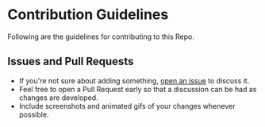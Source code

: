 # Contribution Guidelines
Following are the guidelines for contributing to this Repo. 

## Issues and Pull Requests
* If you're not sure about adding something, [open an issue](https://github.com/mohammadrajabraza/styled-button/issues/new) to discuss it.
* Feel free to open a Pull Request early so that a discussion can be had as changes are developed.
* Include screenshots and animated gifs of your changes whenever possible.